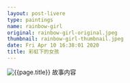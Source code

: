 ```yaml
---
layout: post-livere
type: paintings
name: rainbow-girl
original: rainbow-girl-original.jpeg
thumbnail: rainbow-girl-thumbnail.jpeg
date: Fri Apr 10 16:38:01 2020
title: 彩虹下的女孩
---
```


![{{page.title}}](/gallery/paintings/{{page.original}})
故事内容
